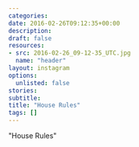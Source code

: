 ```yaml
---
categories:
date: 2016-02-26T09:12:35+00:00
description:
draft: false
resources:
- src: 2016-02-26_09-12-35_UTC.jpg
  name: "header"
layout: instagram
options:
  unlisted: false
stories:
subtitle:
title: "House Rules"
tags: []
---
```


"House Rules"
